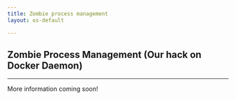 ```yaml
---
title: Zombie process management 
layout: os-default

---
```


## Zombie Process Management (Our hack on Docker Daemon)
---

More information coming soon!